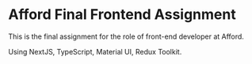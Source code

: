 # Afford Final Frontend Assignment

This is the final assignment for the role of front-end developer at Afford.

Using NextJS, TypeScript, Material UI, Redux Toolkit.
